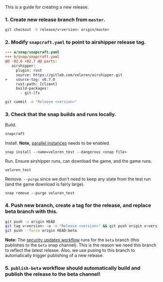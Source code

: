This is a guide for creating a new release.

### 1. Create new release branch from `master`.
```bash
git checkout -b release/v<version> origin/master
```

### 2. Modify `snapcraft.yaml` to point to airshipper release tag.
```diff
--- a/snap/snapcraft.yaml
+++ b/snap/snapcraft.yaml
@@ -82,6 +82,7 @@ parts:
   airshipper:
     plugin: rust
     source: https://gitlab.com/veloren/airshipper.git
+    source-tag: v0.7.0
     rust-path: [client]
     build-packages:
       - git-lfs
```
```bash
git commit -m "Release <version>"
```

### 3. Check that the snap builds and runs locally.

Build.
```bash
snapcraft
```
Install. **Note,** [parallel instances](https://snapcraft.io/blog/parallel-installs-test-and-run-multiple-instances-of-snaps)
needs to be enabled.
```
snap install --name=veloren_test --dangerous <snap file>
```
Run. Ensure airshipper runs, can download the game, and the game runs.
```
veloren_test
```
Remove. `--purge` since we don't need to keep any state from the test run (and the game download is
fairly large).
```
snap remove --purge veloren_test
```

### 4. Push new branch, create a tag for the release, and replace beta branch with this.
```bash
git push -u origin HEAD
git tag v<version> -a -m "Release <version>" && git push origin v<version>
git push --force origin HEAD:beta
```

**Note:** The [security updates workflow](.github/workflows/security-updates.yml) runs for the `beta` branch
(this publishes to the `beta` snap channel). This is the reason we need this branch to reflect the
latest release. Also, we use pusing to this branch to automatically trigger publishing of a new
release.

### 5. `publish-beta` workflow should automatically build and publish the release to the beta channel!

